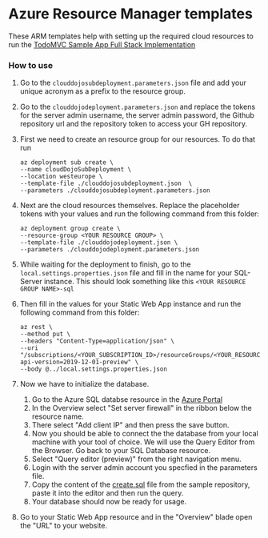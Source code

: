 # Azure Resource Manager templates

These ARM templates help with setting up the required cloud resources to run the [TodoMVC Sample App Full Stack Implementation](https://github.com/Azure-Samples/azure-sql-db-todo-mvc)
### How to use

1. Go to the `clouddojosubdeployment.parameters.json` file and add your unique acronym as a prefix to the resource group.

1. Go to the `clouddojodeployment.parameters.json` and replace the tokens for the server admin username, the server admin password, the Github repository url and the repository token to access your GH repository.

1. First we need to create an resource group for our resources. To do that run 
    ``` Azure CLI
    az deployment sub create \
    --name cloudDojoSubDeployment \
    --location westeurope \
    --template-file ./clouddojosubdeployment.json  \
    --parameters ./clouddojosubdeployment.parameters.json
    ```
1. Next are the cloud resources themselves. Replace the placeholder tokens with your values and run the following command from this folder:
    ``` Azure CLI
    az deployment group create \
    --resource-group <YOUR RESOURCE GROUP> \
    --template-file ./clouddojodeployment.json \
    --parameters ./clouddojodeployment.parameters.json
    ```
1. While waiting for the deployment to finish, go to the `local.settings.properties.json` file and fill in the name for your SQL-Server instance. This should look something like this `<YOUR RESOURCE GROUP NAME>-sql`

1. Then fill in the values for your Static Web App instance and run the following command from this folder:
    ``` Azure CLI
    az rest \
    --method put \
    --headers "Content-Type=application/json" \
    --uri "/subscriptions/<YOUR_SUBSCRIPTION_ID>/resourceGroups/<YOUR_RESOURCE_GROUP_NAME>/providers/Microsoft.Web/staticSites/<YOUR_STATIC_SITE_NAME>/config/functionappsettings?api-version=2019-12-01-preview" \
    --body @../local.settings.properties.json
    ```

1. Now we have to initialize the database. 
    1. Go to the Azure SQL databse resource in the [Azure Portal](https://portal.azure.com)
    1. In the Overview select "Set server firewall" in the ribbon below the resource name.
    1. There select "Add client IP" and then press the save button. 
    1. Now you should be able to connect the the database from your local machine with your tool of choice. We will use the Query Editor from the Browser. Go back to your SQL Database resource.
    1. Select "Query editor (preview)" from the right navigation menu.
    1. Login with the server admin account you specfied in the parameters file.
    1. Copy the content of the [create.sql](https://github.com/Azure-Samples/azure-sql-db-todo-mvc/blob/main/database/create.sql) file from the sample repository, paste it into the editor and then run the query.
    1. Your database should now be ready for usage.

1. Go to your Static Web App resource and in the "Overview" blade open the "URL" to your website.

